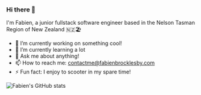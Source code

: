 ### Hi there 👋
I'm Fabien, a junior fullstack software engineer based in the Nelson Tasman Region of New Zealand 🇳🇿🏖️

- 🔭 I’m currently working on something cool!
- 🌱 I’m currently learning a lot
- 💬 Ask me about anything!
- 📫 How to reach me: contactme@fabienbrocklesby.com
- ⚡ Fun fact: I enjoy to scooter in my spare time!


![Fabien's GitHub stats](https://github-readme-stats.vercel.app/api?username=fabienbrocklesby&theme=dark&show_icons=true)
